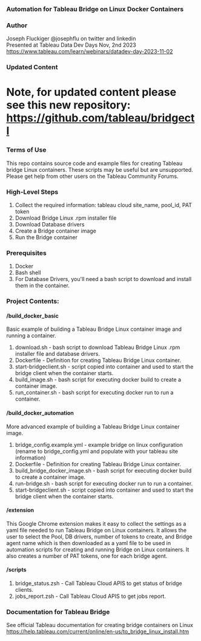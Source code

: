 
### Automation for Tableau Bridge on Linux Docker Containers

### Author
Joseph Fluckiger @josephflu on twitter and linkedin <br>
Presented at Tableau Data Dev Days Nov, 2nd 2023 <br>
https://www.tableau.com/learn/webinars/datadev-day-2023-11-02



### Updated Content
# Note, for updated content please see this new repository: https://github.com/tableau/bridgectl



### Terms of Use
This repo contains source code and example files for creating Tableau bridge Linux containers.
These scripts may be useful but are unsupported. Please get help from other users on the Tableau Community Forums.

### High-Level Steps
1. Collect the required information: tableau cloud site_name, pool_id, PAT token
2. Download Bridge Linux .rpm installer file
3. Download Database drivers
4. Create a Bridge container image
5. Run the Bridge container


### Prerequisites
1. Docker
2. Bash shell
3. For Database Drivers, you'll need a bash script to download and install them in the container.


### Project Contents:
#### /build_docker_basic
Basic example of building a Tableau Bridge Linux container image and running a container.
1. download.sh - bash script to download Tableau Bridge Linux .rpm installer file and database drivers.
2. Dockerfile - Definition for creating Tableau Bridge Linux container.
3. start-bridgeclient.sh - script copied into container and used to start the bridge client when the container starts.
4. build_image.sh - bash script for executing docker build to create a container image.
5. run_container.sh - bash script for executing docker run to run a container.

#### /build_docker_automation
More advanced example of building a Tableau Bridge Linux container image.
1. bridge_config.example.yml - example bridge on linux configuration (rename to bridge_config.yml and populate with your tableau site information)
2. Dockerfile - Definition for creating Tableau Bridge Linux container.
3. build_bridge_docker_image.sh - bash script for executing docker build to create a container image.
4. run-bridge.sh - bash script for executing docker run to run a container.
5. start-bridgeclient.sh - script copied into container and used to start the bridge client when the container starts.

#### /extension
This Google Chrome extension makes it easy to collect the settings as a yaml file needed to run Tableau Bridge on Linux containers. It allows the user to select the Pool, DB drivers, number of tokens to create, and Bridge agent name which is then downloaded as a yaml file to be used in automation scripts for creating and running Bridge on Linux containers. It also creates a number of PAT tokens, one for each bridge agent.

#### /scripts
1. bridge_status.zsh - Call Tableau Cloud APIS to get status of bridge clients.
2. jobs_report.zsh - Call Tableau Cloud APIS to get jobs report.


### Documentation for Tableau Bridge
See official Tableau documentation for creating bridge containers on Linux
https://help.tableau.com/current/online/en-us/to_bridge_linux_install.htm


